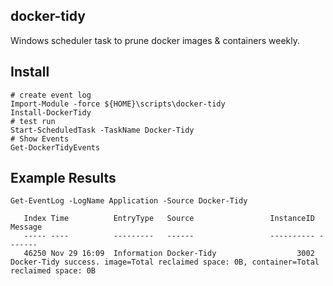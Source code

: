 ## docker-tidy
Windows scheduler task to prune docker images & containers weekly.

## Install
```
# create event log
Import-Module -force ${HOME}\scripts\docker-tidy
Install-DockerTidy
# test run
Start-ScheduledTask -TaskName Docker-Tidy
# Show Events
Get-DockerTidyEvents
```

## Example Results
```
Get-EventLog -LogName Application -Source Docker-Tidy

   Index Time          EntryType   Source                 InstanceID Message
   ----- ----          ---------   ------                 ---------- -------
   46250 Nov 29 16:09  Information Docker-Tidy                  3002 Docker-Tidy success. image=Total reclaimed space: 0B, container=Total reclaimed space: 0B
```